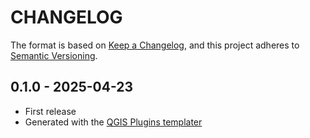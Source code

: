 # CHANGELOG

The format is based on [Keep a Changelog](https://keepachangelog.com/), and this project adheres to [Semantic Versioning](https://semver.org/).

<!--

Unreleased

## version_tag - YYYY-DD-mm

### Added

### Changed

### Removed

-->

## 0.1.0 - 2025-04-23

- First release
- Generated with the [QGIS Plugins templater](https://oslandia.gitlab.io/qgis/template-qgis-plugin/)
